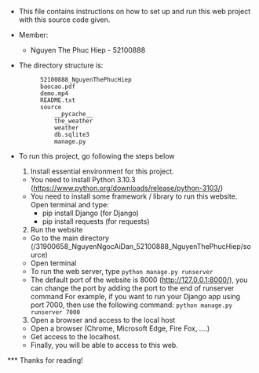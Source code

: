 * This file contains instructions on how to set up and run this web project with this source code given.


* Member:
    + Nguyen The Phuc Hiep - 52100888



* The directory structure is:

            52100888_NguyenThePhucHiep
            baocao.pdf
            demo.mp4
            README.txt
            source
                __pycache__
                the_weather
                weather
                db.sqlite3
                manage.py
                    


* To run this project, go following the steps below

    1. Install essential environment for this project.
    - You need to install Python 3.10.3 (https://www.python.org/downloads/release/python-3103/)
    - You need to install some framework / library to run this website. Open terminal and type:
        + pip install Django   (for Django)
        + pip install requests    (for requests)



    2. Run the website
    - Go to the main directory (/31900658_NguyenNgocAiDan_52100888_NguyenThePhucHiep/source)
    - Open terminal 
    - To run the web server, type `python manage.py runserver`
    - The default port of the website is 8000 (http://127.0.0.1:8000/), you can change the port by adding the port to the end of runserver command
        For example, if you want to run your Django app using port 7000, then use the following command:
            `python manage.py runserver 7000`



    3. Open a browser and access to the local host
    - Open a browser (Chrome, Microsoft Edge, Fire Fox, ....)
    - Get access to the localhost.
    - Finally, you will be able to access to this web.



*** Thanks for reading!